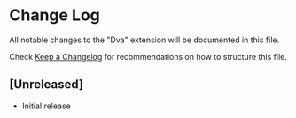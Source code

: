 # Change Log

All notable changes to the "Dva" extension will be documented in this file.

Check [Keep a Changelog](http://keepachangelog.com/) for recommendations on how to structure this file.

## [Unreleased]

- Initial release
